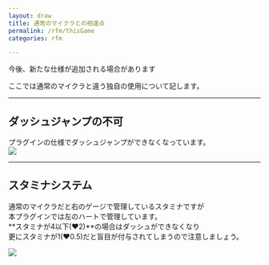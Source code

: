 ```yaml
---
layout: draw
title: 通常のマイクラとの相違点
permalink: /rfm/thisGame
categories: rfm

---
```

<p class="alert alert-info">今後、新たな仕様が追加される場合があります</p>

ここでは通常のマイクラと違う独自の使用について記します。<br>

---------------------------------------
## ダッシュジャンプの不可

プラグインの仕様でダッシュジャンプができなくなっています。<br>
<a><img src="http://web.njj12.net/public/images/rfm/dashj.png"></a><br>

---------------------------------------
## スタミナシステム

通常のマイクラだと右のゲージで管理しているスタミナですが<br>
本プラグインでは左のハートで管理しています。<br>
**スタミナが4以下(♥2)**の場合はダッシュができなくなり<br>
更にスタミナが1(♥0.5)だと盲目が付与されてしまうので注意しましょう。<br>

<a><img src="http://web.njj12.net/public/images/rfm/hp.png"></a><br>



  
